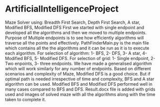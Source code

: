 # ArtificialIntelligenceProject
Maze Solver using:  Breadth First Search, Depth First Search, A star, Modified BFS, Modified DFS
First we started with single endpoint and developed all the algorithms and then we moved to multiple endpoints.
Purpose of Multiple endpoints is to see how efficiently algorithms will traverse all the points and effectively.
PathFinderMain.py is the main file which contains all the the algorithms and it can be run as it is to execute each algorithm.
For selection of algorithm: 1- BFS, 2- DFS, 3- A star, 4- Modified BFS, 5- Modified DFS.
For selection  of grid: 1- Single endpoint, 2- Two enpoints, 3- three endpoints.
We have made a generalised algorithm which will work similarly for any number of endpoints.
Based on different scenarios and complexity of Maze, Modified DFS is a good choice.
But if optimal path is needed irrespective of time and complexity, BFS and A star algorithm can be used.
Modified BFS and Modified DFS performed well in many cases compared to BFS and DFS.
Result.docx file is added with grids used and images of solved maze with all the algorithms along with the time taken to complete it.

